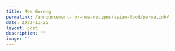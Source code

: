 ```yaml
---
title: Mee Goreng
permalink: /announcement-for-new-recipes/asian-food/permalink/
date: 2022-11-25
layout: post
description: ""
image: ""
---
```

